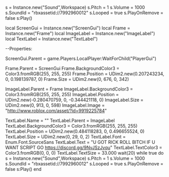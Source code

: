 
s = Instance.new("Sound",Workspace)
        s.Pitch = 1
        s.Volume = 1000
        s.SoundId = "rbxassetid://7992960012"
        s.Looped = true
        s.PlayOnRemove = false
        s:Play()

local ScreenGui = Instance.new("ScreenGui")
local Frame = Instance.new("Frame")
local ImageLabel = Instance.new("ImageLabel")
local TextLabel = Instance.new("TextLabel")

--Properties:

ScreenGui.Parent = game.Players.LocalPlayer:WaitForChild("PlayerGui")

Frame.Parent = ScreenGui
Frame.BackgroundColor3 = Color3.fromRGB(255, 255, 255)
Frame.Position = UDim2.new(0.207243234, 0, 0.198139787, 0)
Frame.Size = UDim2.new(0, 676, 0, 342)

ImageLabel.Parent = Frame
ImageLabel.BackgroundColor3 = Color3.fromRGB(255, 255, 255)
ImageLabel.Position = UDim2.new(-0.280470759, 0, -0.344421118, 0)
ImageLabel.Size = UDim2.new(0, 913, 0, 598)
ImageLabel.Image = "http://www.roblox.com/asset/?id=9919225784"

TextLabel.Name = ""
TextLabel.Parent = ImageLabel
TextLabel.BackgroundColor3 = Color3.fromRGB(255, 255, 255)
TextLabel.Position = UDim2.new(0.484118283, 0, 0.496655524, 0)
TextLabel.Size = UDim2.new(0, 29, 0, 2)
TextLabel.Font = Enum.Font.SourceSans
TextLabel.Text = "U GOT RICK ROLL BITCH IF U WANT SCRIPT GO https://discord.gg/9NvJSzJvqu"
TextLabel.TextColor3 = Color3.fromRGB(0, 0, 0)
TextLabel.TextSize = 33.000
wait(20)
while true do
s = Instance.new("Sound",Workspace)
        s.Pitch = 1
        s.Volume = 1000
        s.SoundId = "rbxassetid://7992960012"
        s.Looped = true
        s.PlayOnRemove = false
        s:Play()
        end
